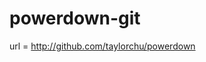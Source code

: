 powerdown-git
========================================

url = http://github.com/taylorchu/powerdown
